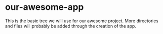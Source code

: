 # our-awesome-app
This is the basic tree we will use for our awesome project. More directories and files will probably be added through the creation of the app.
